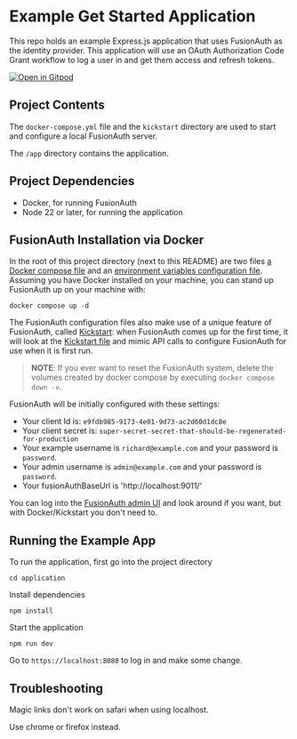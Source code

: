 # Example Get Started Application

This repo holds an example Express.js application that uses FusionAuth as the identity provider. 
This application will use an OAuth Authorization Code Grant workflow to log a user in and 
get them access and refresh tokens.

[![Open in Gitpod](https://gitpod.io/button/open-in-gitpod.svg)](https://gitpod.io/#https://github.com/fusionauth/fusionauth-example-express-start-here)

## Project Contents

The `docker-compose.yml` file and the `kickstart` directory are used to start and configure a local FusionAuth server.

The `/app` directory contains the application.

## Project Dependencies

* Docker, for running FusionAuth
* Node 22 or later, for running the application

## FusionAuth Installation via Docker

In the root of this project directory (next to this README) are two files [a Docker compose file](./docker-compose.yml) and an [environment variables configuration file](./.env). Assuming you have Docker installed on your machine, you can stand up FusionAuth up on your machine with:

```
docker compose up -d
```

The FusionAuth configuration files also make use of a unique feature of FusionAuth, called [Kickstart](https://fusionauth.io/docs/v1/tech/installation-guide/kickstart): when FusionAuth comes up for the first time, it will look at the [Kickstart file](./kickstart/kickstart.json) and mimic API calls to configure FusionAuth for use when it is first run. 

> **NOTE**: If you ever want to reset the FusionAuth system, delete the volumes created by docker compose by executing `docker compose down -v`. 

FusionAuth will be initially configured with these settings:

* Your client Id is: `e9fdb985-9173-4e01-9d73-ac2d60d1dc8e`
* Your client secret is: `super-secret-secret-that-should-be-regenerated-for-production`
* Your example username is `richard@example.com` and your password is `password`.
* Your admin username is `admin@example.com` and your password is `password`.
* Your fusionAuthBaseUrl is 'http://localhost:9011/'

You can log into the [FusionAuth admin UI](http://localhost:9011/admin) and look around if you want, but with Docker/Kickstart you don't need to.

## Running the Example App
To run the application, first go into the project directory

```shell
cd application
```

Install dependencies

```shell
npm install
```

Start the application

```shell
npm run dev
```

Go to `https://localhost:8080` to log in and make some change.

## Troubleshooting

Magic links don't work on safari when using localhost.

Use chrome or firefox instead.
